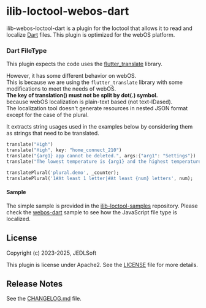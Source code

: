# ilib-loctool-webos-dart

ilib-webos-loctool-dart is a plugin for the loctool that
allows it to read and localize [Dart](https://docs.fileformat.com/programming/dart/) files. This plugin is optimized for the webOS platform.

### Dart FileType
This plugin expects the code uses the [flutter_translate](https://pub.dev/packages/flutter_translate) library.  

However, it has some different behavior on webOS.   
This is because we are using the `flutter_translate` library with some modifications to meet the needs of webOS.   
**The key of translation() must not be split by dot(.) symbol.**   
because webOS localization is plain-text based (not text-IDased).  
The localization tool doesn't generate resources in nested JSON format except for the case of the plural.

It extracts string usages used in the examples below by considering them as strings that need to be translated.

```dart
translate("High")
translate("High", key: "home_connect_210")
translate("{arg1} app cannot be deleted.", args:{"arg1": "Settings"})
translate("The lowest temperature is {arg1} and the highest temperature is {arg2}.", args:{"arg1": 15, "arg2": 30})

translatePlural('plural.demo', _counter);
translatePlural('1#At least 1 letter|#At least {num} letters', num);
```

#### Sample
The simple sample is provided in the [ilib-loctool-samples](https://github.com/iLib-js/ilib-loctool-samples) repository.
Please check the [webos-dart](https://github.com/iLib-js/ilib-loctool-samples/tree/main/webos-dart) sample to see how the JavaScript file type is localized.

## License

Copyright (c) 2023-2025, JEDLSoft

This plugin is license under Apache2. See the [LICENSE](./LICENSE)
file for more details.

## Release Notes

See the [CHANGELOG.md](./CHANGELOG.md) file.
